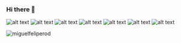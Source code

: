 ### Hi there 👋

<!--
**miguelfeliperod/miguelfeliperod** is a ✨ _special_ ✨ repository because its `README.md` (this file) appears on your GitHub profile.

Here are some ideas to get you started:

- 🔭 I’m currently working on ...
- 🌱 I’m currently learning ...
- 👯 I’m looking to collaborate on ...
- 🤔 I’m looking for help with ...
- 💬 Ask me about ...
- 📫 How to reach me: ...
- 😄 Pronouns: ...
- ⚡ Fun fact: ...
-->

![alt text]( 	https://img.shields.io/badge/Unity-100000?style=for-the-badge&logo=unity&logoColor=white) ![alt text](https://img.shields.io/badge/C%23-239120?style=for-the-badge&logo=c-sharp&logoColor=white) ![alt text](https://img.shields.io/badge/.NET-5C2D91?style=for-the-badge&logo=.net&logoColor=white) ![alt text](https://img.shields.io/badge/Kotlin-0095D5?&style=for-the-badge&logo=kotlin&logoColor=white) ![alt text](https://img.shields.io/badge/Dart-0175C2?style=for-the-badge&logo=dart&logoColor=white) ![alt text](https://img.shields.io/badge/Lua-2C2D72?style=for-the-badge&logo=lua&logoColor=white) ![alt text]( 	https://img.shields.io/badge/Flutter-02569B?style=for-the-badge&logo=flutter&logoColor=white) 


![miguelfeliperod](https://github-readme-stats.vercel.app/api?username=anuraghazra&show_icons=true&theme=tokyonight)
